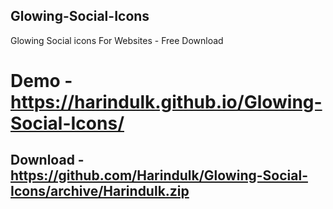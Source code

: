 ## Glowing-Social-Icons
Glowing Social icons For Websites - Free Download
# Demo - https://harindulk.github.io/Glowing-Social-Icons/
## Download - https://github.com/Harindulk/Glowing-Social-Icons/archive/Harindulk.zip
